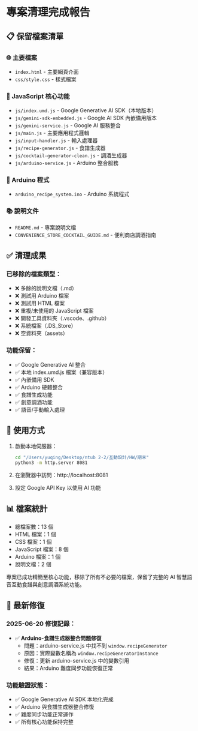 # 專案清理完成報告

## 📋 保留檔案清單

### 🌐 主要檔案
- `index.html` - 主要網頁介面
- `css/style.css` - 樣式檔案

### 📄 JavaScript 核心功能
- `js/index.umd.js` - Google Generative AI SDK（本地版本）
- `js/gemini-sdk-embedded.js` - Google AI SDK 內嵌備用版本
- `js/gemini-service.js` - Google AI 服務整合
- `js/main.js` - 主要應用程式邏輯
- `js/input-handler.js` - 輸入處理器
- `js/recipe-generator.js` - 食譜生成器
- `js/cocktail-generator-clean.js` - 調酒生成器
- `js/arduino-service.js` - Arduino 整合服務

### 🔧 Arduino 程式
- `arduino_recipe_system.ino` - Arduino 系統程式

### 📚 說明文件
- `README.md` - 專案說明文檔
- `CONVENIENCE_STORE_COCKTAIL_GUIDE.md` - 便利商店調酒指南

## ✅ 清理成果

### 已移除的檔案類型：
- ❌ 多餘的說明文檔（.md）
- ❌ 測試用 Arduino 檔案
- ❌ 測試用 HTML 檔案
- ❌ 重複/未使用的 JavaScript 檔案
- ❌ 開發工具資料夾（.vscode、.github）
- ❌ 系統檔案（.DS_Store）
- ❌ 空資料夾（assets）

### 功能保留：
- ✅ Google Generative AI 整合
- ✅ 本地 index.umd.js 檔案（兼容版本）
- ✅ 內嵌備用 SDK
- ✅ Arduino 硬體整合
- ✅ 食譜生成功能
- ✅ 創意調酒功能
- ✅ 語音/手動輸入處理

## 🚀 使用方式

1. 啟動本地伺服器：
   ```bash
   cd "/Users/yuqing/Desktop/ntub 2-2/互動設計/HW/期末"
   python3 -m http.server 8081
   ```

2. 在瀏覽器中訪問：http://localhost:8081

3. 設定 Google API Key 以使用 AI 功能

## 📊 檔案統計

- 總檔案數：13 個
- HTML 檔案：1 個
- CSS 檔案：1 個
- JavaScript 檔案：8 個
- Arduino 檔案：1 個
- 說明文檔：2 個

專案已成功精簡至核心功能，移除了所有不必要的檔案，保留了完整的 AI 智慧語音互動食譜與創意調酒系統功能。

## 🔧 最新修復

### 2025-06-20 修復記錄：
- ✅ **Arduino-食譜生成器整合問題修復**
  - 問題：arduino-service.js 中找不到 `window.recipeGenerator` 
  - 原因：實際變數名稱為 `window.recipeGeneratorInstance`
  - 修復：更新 arduino-service.js 中的變數引用
  - 結果：Arduino 難度同步功能恢復正常

### 功能驗證狀態：
- ✅ Google Generative AI SDK 本地化完成
- ✅ Arduino 與食譜生成器整合修復
- ✅ 難度同步功能正常運作
- ✅ 所有核心功能保持完整
